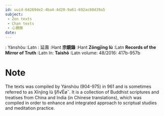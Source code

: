 ```yaml
---
id: uuid-64269de2-4ba4-4d20-9a61-692ac88d39a5
subject: 
 - Zen texts
 - Chan texts
 - 心鏡錄
date: 
---
```


: Yánshòu :Latn
: 延壽 :Hant
**宗鏡錄** :Hant
**Zōngjīng lù** :Latn
**Records of the Mirror of Truth** :Latn
In: 
**Taishō** :Latn
volume: 48/2016: 417b-957b
# Note
The texts was compiled by Yánshòu (904-975) in 961 and is sometimes referred to as Xīnjìng lù §ﬂ√Ëø˝. It is a collection of Buddhist scriptures and treatises from China and India (in Chinese translations), which was compiled in order to enhance and integrated approach to scriptual studies and meditation practice.